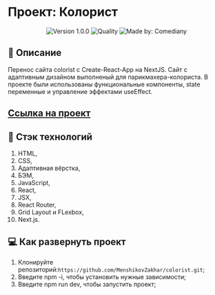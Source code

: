 # Проект: Колорист
<p align="center">
    <img alt="Version 1.0.0" src="https://img.shields.io/badge/version-1.0.0-blue" />
    <img alt="Quality" src="https://img.shields.io/badge/status-release-orange.svg" >
    <img alt="Made by: Comediany" src="https://img.shields.io/badge/made%20by-MenshikovZakhar-blue" />
</p>


## :memo: Описание
Перенос сайта colorist c Create-React-App на NextJS. Сайт с адаптивным дизайном выполненый для парикмахера-колориста. В проекте были использованы функциональные компоненты, state переменные и управление эффектами useEffect.

## [Ссылка на проект](https://valeria-colorist.ru/) 

## :hammer: Стэк технологий
1. HTML,
2. CSS,
3. Адаптивная вёрстка,
4. БЭМ,
5. JavaScript,
6. React, 
7. JSX,
8. React Router,
9. Grid Layout и FLexbox,
10. Next.js.

## 💻 Как развернуть проект

1. Клонируйте репозиторий:`https://github.com/MenshikovZakhar/colorist.git`;
2. Введите npm -i, чтобы установить нужные зависимости;
3. Введите npm run dev, чтобы запустить проект;
